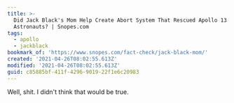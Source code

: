 ```yaml
---
title: >-
  Did Jack Black's Mom Help Create Abort System That Rescued Apollo 13
  Astronauts? | Snopes.com
tags:
  - apollo
  - jackblack
bookmark_of: 'https://www.snopes.com/fact-check/jack-black-mom/'
created: '2021-04-26T08:02:55.613Z'
modified: '2021-04-26T08:02:55.613Z'
guid: c85885bf-411f-4296-9019-22f1e6c20983
---
```

Well, shit. I didn't think that would be true. 

